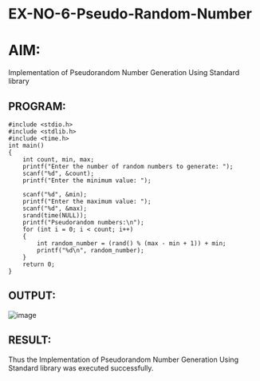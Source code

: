 # EX-NO-6-Pseudo-Random-Number
# AIM: 
Implementation of Pseudorandom Number Generation Using Standard library
## PROGRAM:
```
#include <stdio.h>
#include <stdlib.h>
#include <time.h>
int main() 
{
    int count, min, max;
    printf("Enter the number of random numbers to generate: ");
    scanf("%d", &count);
    printf("Enter the minimum value: ");
    
    scanf("%d", &min);
    printf("Enter the maximum value: ");
    scanf("%d", &max);
    srand(time(NULL));
    printf("Pseudorandom numbers:\n");   
    for (int i = 0; i < count; i++) 
    {
        int random_number = (rand() % (max - min + 1)) + min;
        printf("%d\n", random_number);
    }
    return 0;
}
```
## OUTPUT:
![image](https://github.com/user-attachments/assets/0fb1a352-9d90-4724-afc7-820fd1a3b47e)
## RESULT:
Thus the Implementation of Pseudorandom Number Generation Using Standard library was executed successfully.


